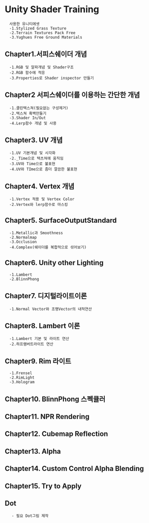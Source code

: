 # Unity Shader Training
      사용한 유니티에셋
      -1.Stylized Grass Texture
      -2.Terrain Textures Pack Free
      -3.Yughues Free Ground Materials
## Chapter1.서피스쉐이더 개념
      -1.RGB 및 알파개념 및 Shader구조 
      -2.RGB 함수에 적응
      -3.Properties로 Shader inspector 만들기
## Chapter2 서피스쉐이더를 이용하는 간단한 개념
      -1.클린텍스쳐(필요없는 구성제거)
      -2.텍스쳐 흑백만들기
      -3.Shader In/Out
      -4.Lerp함수 개념 및 사용
## Chapter3. UV 개념
      -1.UV 기본개념 및 시각화
      -2._Time으로 텍츠쳐에 움직임
      -3.UV와 Time으로 불표현
      -4.UV와 TIme으로 좀더 깔끔한 불표현
## Chapter4. Vertex 개념
      -1.Vertex 적용 및 Vertex Color
      -2.Vertex와 lerp함수로 마스킹 
## Chapter5. SurfaceOutputStandard 
      -1.Metallic과 Smoothness
      -2.Normalmap
      -3.Occlusion
      -4.Complex(쉐이더를 복합적으로 섞어보기)
## Chapter6. Unity other Lighting
      -1.Lambert
      -2.BlinnPhong
## Chapter7. 디지털라이트이론
      -1.Normal Vector와 조명Vector의 내적연산
## Chapter8. Lambert 이론
      -1.Lambert 기본 및 라이트 연산 
      -2.하프램버트라이트 연산
## Chapter9. Rim 라이트
      -1.Frensel
      -2.RimLight
      -3.Hologram
## Chapter10. BlinnPhong 스펙큘러
## Chapter11. NPR Rendering
## Chapter12. Cubemap Reflection
## Chapter13. Alpha
## Chapter14. Custom Control Alpha Blending
## Chapter15. Try to Apply
## Dot
       - 필요 Dot그림 제작
